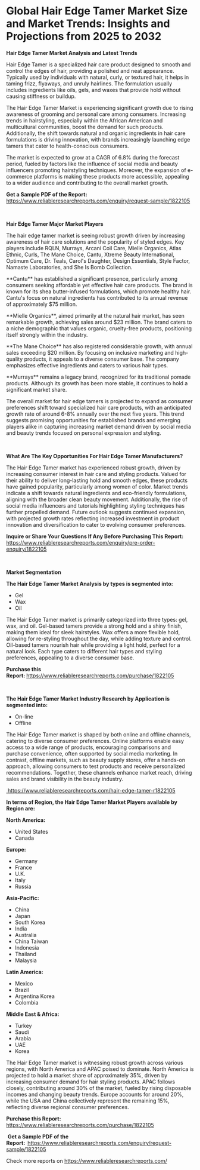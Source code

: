 <p><h1>Global Hair Edge Tamer Market Size and Market Trends: Insights and Projections from 2025 to 2032</h1></p><p><strong>Hair Edge Tamer Market Analysis and Latest Trends</strong></p>
<p><p>Hair Edge Tamer is a specialized hair care product designed to smooth and control the edges of hair, providing a polished and neat appearance. Typically used by individuals with natural, curly, or textured hair, it helps in taming frizz, flyaways, and unruly hairlines. The formulation usually includes ingredients like oils, gels, and waxes that provide hold without causing stiffness or buildup.</p><p>The Hair Edge Tamer Market is experiencing significant growth due to rising awareness of grooming and personal care among consumers. Increasing trends in hairstyling, especially within the African American and multicultural communities, boost the demand for such products. Additionally, the shift towards natural and organic ingredients in hair care formulations is driving innovation, with brands increasingly launching edge tamers that cater to health-conscious consumers.</p><p>The market is expected to grow at a CAGR of 6.8% during the forecast period, fueled by factors like the influence of social media and beauty influencers promoting hairstyling techniques. Moreover, the expansion of e-commerce platforms is making these products more accessible, appealing to a wider audience and contributing to the overall market growth.</p></p>
<p><strong>Get a Sample PDF of the Report:&nbsp;</strong> <a href="https://www.reliableresearchreports.com/enquiry/request-sample/1822105?utm_campaign=2222&utm_medium=2&utm_source=Github&utm_content=ia&utm_term=04042025&utm_id=hair-edge-tamer">https://www.reliableresearchreports.com/enquiry/request-sample/1822105</a></p>
<p>&nbsp;</p>
<p><strong>Hair Edge Tamer Major Market Players</strong></p>
<p><p>The hair edge tamer market is seeing robust growth driven by increasing awareness of hair care solutions and the popularity of styled edges. Key players include RQLN, Murrays, Arcani Coil Care, Mielle Organics, Atlas Ethnic, Curls, The Mane Choice, Cantu, Xtreme Beauty International, Optimum Care, Dr. Teals, Carol's Daughter, Design Essentials, Style Factor, Namaste Laboratories, and She Is Bomb Collection.</p><p>**Cantu** has established a significant presence, particularly among consumers seeking affordable yet effective hair care products. The brand is known for its shea butter-infused formulations, which promote healthy hair. Cantu's focus on natural ingredients has contributed to its annual revenue of approximately $75 million.</p><p>**Mielle Organics**, aimed primarily at the natural hair market, has seen remarkable growth, achieving sales around $23 million. The brand caters to a niche demographic that values organic, cruelty-free products, positioning itself strongly within the industry.</p><p>**The Mane Choice** has also registered considerable growth, with annual sales exceeding $20 million. By focusing on inclusive marketing and high-quality products, it appeals to a diverse consumer base. The company emphasizes effective ingredients and caters to various hair types.</p><p>**Murrays** remains a legacy brand, recognized for its traditional pomade products. Although its growth has been more stable, it continues to hold a significant market share.</p><p>The overall market for hair edge tamers is projected to expand as consumer preferences shift toward specialized hair care products, with an anticipated growth rate of around 6-8% annually over the next five years. This trend suggests promising opportunities for established brands and emerging players alike in capturing increasing market demand driven by social media and beauty trends focused on personal expression and styling.</p></p>
<p>&nbsp;</p>
<p><strong>What Are The Key Opportunities For Hair Edge Tamer Manufacturers?</strong></p>
<p><p>The Hair Edge Tamer market has experienced robust growth, driven by increasing consumer interest in hair care and styling products. Valued for their ability to deliver long-lasting hold and smooth edges, these products have gained popularity, particularly among women of color. Market trends indicate a shift towards natural ingredients and eco-friendly formulations, aligning with the broader clean beauty movement. Additionally, the rise of social media influencers and tutorials highlighting styling techniques has further propelled demand. Future outlook suggests continued expansion, with projected growth rates reflecting increased investment in product innovation and diversification to cater to evolving consumer preferences.</p></p>
<p><strong>Inquire or Share Your Questions If Any Before Purchasing This Report:</strong> <a href="https://www.reliableresearchreports.com/enquiry/pre-order-enquiry/1822105?utm_campaign=2222&utm_medium=2&utm_source=Github&utm_content=ia&utm_term=04042025&utm_id=hair-edge-tamer">https://www.reliableresearchreports.com/enquiry/pre-order-enquiry/1822105</a></p>
<p>&nbsp;</p>
<p><strong>Market Segmentation</strong></p>
<p><strong>The Hair Edge Tamer Market Analysis by types is segmented into:</strong></p>
<p><ul><li>Gel</li><li>Wax</li><li>Oil</li></ul></p>
<p><p>The Hair Edge Tamer market is primarily categorized into three types: gel, wax, and oil. Gel-based tamers provide a strong hold and a shiny finish, making them ideal for sleek hairstyles. Wax offers a more flexible hold, allowing for re-styling throughout the day, while adding texture and control. Oil-based tamers nourish hair while providing a light hold, perfect for a natural look. Each type caters to different hair types and styling preferences, appealing to a diverse consumer base.</p></p>
<p><strong>Purchase this Report:&nbsp;</strong><a href="https://www.reliableresearchreports.com/purchase/1822105?utm_campaign=2222&utm_medium=2&utm_source=Github&utm_content=ia&utm_term=04042025&utm_id=hair-edge-tamer">https://www.reliableresearchreports.com/purchase/1822105</a></p>
<p>&nbsp;</p>
<p><strong>The Hair Edge Tamer Market Industry Research by Application is segmented into:</strong></p>
<p><ul><li>On-line</li><li>Offline</li></ul></p>
<p><p>The Hair Edge Tamer market is shaped by both online and offline channels, catering to diverse consumer preferences. Online platforms enable easy access to a wide range of products, encouraging comparisons and purchase convenience, often supported by social media marketing. In contrast, offline markets, such as beauty supply stores, offer a hands-on approach, allowing consumers to test products and receive personalized recommendations. Together, these channels enhance market reach, driving sales and brand visibility in the beauty industry.</p></p>
<p><a href="https://www.reliableresearchreports.com/hair-edge-tamer-r1822105?utm_campaign=2222&utm_medium=2&utm_source=Github&utm_content=ia&utm_term=04042025&utm_id=hair-edge-tamer">&nbsp;https://www.reliableresearchreports.com/hair-edge-tamer-r1822105</a></p>
<p><strong>In terms of Region, the Hair Edge Tamer Market Players available by Region are:</strong></p>
<p>
    <p> <strong> North America: </strong>
        <ul>
            <li>United States</li>
            <li>Canada</li>
        </ul>
        </p> 
    <p> <strong> Europe: </strong>
        <ul>
            <li>Germany</li>
            <li>France</li>
            <li>U.K.</li>
            <li>Italy</li>
            <li>Russia</li>
        </ul>
        </p> 
    <p> <strong> Asia-Pacific: </strong>
        <ul>
            <li>China</li>
            <li>Japan</li>
            <li>South Korea</li>
            <li>India</li>
            <li>Australia</li>
            <li>China Taiwan</li>
            <li>Indonesia</li>
            <li>Thailand</li>
            <li>Malaysia</li>
        </ul>
        </p> 
    <p> <strong> Latin America: </strong>
        <ul>
            <li>Mexico</li>
            <li>Brazil</li>
            <li>Argentina Korea</li>
            <li>Colombia</li>
        </ul>
        </p> 
    <p> <strong> Middle East & Africa: </strong>
        <ul>
            <li>Turkey</li>
            <li>Saudi</li>
            <li>Arabia</li>
            <li>UAE</li>
            <li>Korea</li>
        </ul>
    </p>
    </p>
<p><p>The Hair Edge Tamer market is witnessing robust growth across various regions, with North America and APAC poised to dominate. North America is projected to hold a market share of approximately 35%, driven by increasing consumer demand for hair styling products. APAC follows closely, contributing around 30% of the market, fueled by rising disposable incomes and changing beauty trends. Europe accounts for around 20%, while the USA and China collectively represent the remaining 15%, reflecting diverse regional consumer preferences.</p></p>
<p><strong>Purchase this Report: </strong><a href="https://www.reliableresearchreports.com/purchase/1822105?utm_campaign=2222&utm_medium=2&utm_source=Github&utm_content=ia&utm_term=04042025&utm_id=hair-edge-tamer">https://www.reliableresearchreports.com/purchase/1822105</a></p>
<p>&nbsp;<strong>Get a Sample PDF of the Report:&nbsp;&nbsp;</strong><a href="https://www.reliableresearchreports.com/enquiry/request-sample/1822105?utm_campaign=2222&utm_medium=2&utm_source=Github&utm_content=ia&utm_term=04042025&utm_id=hair-edge-tamer">https://www.reliableresearchreports.com/enquiry/request-sample/1822105</a></p>
<p><strong></strong></p>
<p>Check more reports on <a href="https://www.reliableresearchreports.com/?utm_campaign=2222&utm_medium=2&utm_source=Github&utm_content=ia&utm_term=04042025&utm_id=hair-edge-tamer">https://www.reliableresearchreports.com/</a></p>